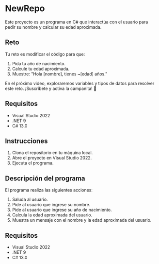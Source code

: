 ﻿# NewRepo

Este proyecto es un programa en C# que interactúa con el usuario para pedir su nombre y calcular su edad aproximada.

## Reto

Tu reto es modificar el código para que:

1. Pida tu año de nacimiento.
2. Calcule tu edad aproximada.
3. Muestre: "Hola [nombre], tienes ~[edad] años."

En el próximo video, exploraremos variables y tipos de datos para resolver este reto. 
¡Suscríbete y activa la campanita! 🔔

## Requisitos

- Visual Studio 2022
- .NET 9
- C# 13.0

## Instrucciones

1. Clona el repositorio en tu máquina local.
2. Abre el proyecto en Visual Studio 2022.
3. Ejecuta el programa.

## Descripción del programa

El programa realiza las siguientes acciones:
1. Saluda al usuario.
2. Pide al usuario que ingrese su nombre.
3. Pide al usuario que ingrese su año de nacimiento.
4. Calcula la edad aproximada del usuario.
5. Muestra un mensaje con el nombre y la edad aproximada del usuario.

## Requisitos

- Visual Studio 2022
- .NET 9
- C# 13.0


